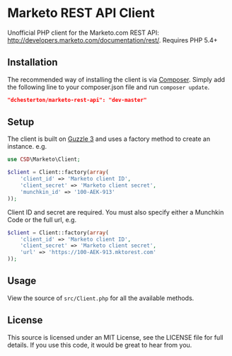 Marketo REST API Client
================
Unofficial PHP client for the Marketo.com REST API: http://developers.marketo.com/documentation/rest/. Requires PHP 5.4+

Installation
----------------
The recommended way of installing the client is via [Composer](http://getcomposer.org/). Simply add the following line
to your composer.json file and run `composer update`.

```json
"dchesterton/marketo-rest-api": "dev-master"
```

Setup
----------------
The client is built on [Guzzle 3](http://guzzle3.readthedocs.org) and uses a factory method to create an instance. e.g.

```php
use CSD\Marketo\Client;

$client = Client::factory(array(
    'client_id' => 'Marketo client ID',
    'client_secret' => 'Marketo client secret',
    'munchkin_id' => '100-AEK-913'
));
```

Client ID and secret are required. You must also specify either a Munchkin Code or the full url, e.g. 

```php
$client = Client::factory(array(
    'client_id' => 'Marketo client ID',
    'client_secret' => 'Marketo client secret',
    'url' => 'https://100-AEK-913.mktorest.com'
));
```

Usage
----------------
View the source of `src/Client.php` for all the available methods.

License
----------------
This source is licensed under an MIT License, see the LICENSE file for full details. If you use this code, it would be great to hear from you.
